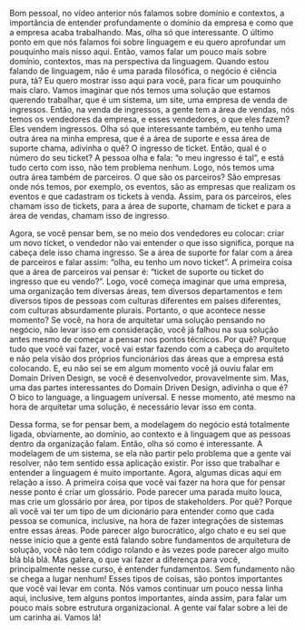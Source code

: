 Bom pessoal, no vídeo anterior nós falamos sobre domínio e contextos, a importância de entender profundamente o domínio da empresa e como que a empresa acaba trabalhando. Mas, olha só que interessante. O último ponto em que nós falamos foi sobre linguagem e eu quero aprofundar um pouquinho mais nisso aqui. Então, vamos falar um pouco mais sobre domínio, contextos, mas na perspectiva da linguagem. Quando estou falando de linguagem, não é uma parada filosófica, o negócio é ciência pura, tá? Eu quero mostrar isso aqui para você, para ficar um pouquinho mais claro. Vamos imaginar que nós temos uma solução que estamos querendo trabalhar, que é um sistema, um site, uma empresa de venda de ingressos. Então, na venda de ingressos, a gente tem a área de vendas, nós temos os vendedores da empresa, e esses vendedores, o que eles fazem? Eles vendem ingressos. Olha só que interessante também, eu tenho uma outra área na minha empresa, que é a área de suporte e essa área de suporte chama, adivinha o quê? O ingresso de ticket. Então, qual é o número do seu ticket? A pessoa olha e fala: “o meu ingresso é tal”, e está tudo certo com isso, não tem problema nenhum. Logo, nós temos uma outra área também de parceiros. O que são os parceiros? São empresas onde nós temos, por exemplo, os eventos, são as empresas que realizam os eventos e que cadastram os tickets à venda. Assim, para os parceiros, eles chamam isso de tickets, para a área de suporte, chamam de ticket e para a área de vendas, chamam isso de ingresso.

 

Agora, se você pensar bem, se no meio dos vendedores eu colocar: criar um novo ticket, o vendedor não vai entender o que isso significa, porque na cabeça dele isso chama ingresso. Se a área de suporte for falar com a área de parceiros e falar assim: “olha, eu tenho um novo ticket”. A primeira coisa que a área de parceiros vai pensar é: “ticket de suporte ou ticket do ingresso que eu vendo?”. Logo, você começa imaginar que uma empresa, uma organização tem diversas áreas, tem diversos departamentos e tem diversos tipos de pessoas com culturas diferentes em países diferentes, com culturas absurdamente plurais. Portanto, o que acontece nesse momento? Se você, na hora de arquitetar uma solução pensando no negócio, não levar isso em consideração, você já falhou na sua solução antes mesmo de começar a pensar nos pontos técnicos. Por quê? Porque tudo que você vai fazer, você vai estar fazendo com a cabeça do arquiteto e não pela visão dos próprios funcionários das áreas que a empresa está colocando. E, eu não sei se em algum momento você já ouviu falar em Domain Driven Design, se você é desenvolvedor, provavelmente sim. Mas, uma das partes interessantes do Domain Driven Design, adivinha o que é? O bico to language, a linguagem universal. E nesse momento, até mesmo na hora de arquitetar uma solução, é necessário levar isso em conta.

 

Dessa forma, se for pensar bem, a modelagem do negócio está totalmente ligada, obviamente, ao domínio, ao contexto e à linguagem que as pessoas dentro da organização falam. Então, olha só como é interessante. A modelagem de um sistema, se ela não partir pelo problema que a gente vai resolver, não tem sentido essa aplicação existir. Por isso que trabalhar e entender a linguagem é muito importante. Agora, algumas dicas aqui em relação a isso. A primeira coisa que você vai fazer na hora que for pensar nesse ponto é criar um glossário. Pode parecer uma parada muito louca, mas crie um glossário por área, por tipos de stakeholders. Por quê? Porque ali você vai ter um tipo de um dicionário para entender como que cada pessoa se comunica, inclusive, na hora de fazer integrações de sistemas entre essas áreas. Pode parecer algo burocrático, algo chato e eu sei que nesse início que a gente está falando sobre fundamentos de arquitetura de solução, você não tem código rolando e às vezes pode parecer algo muito blá blá blá. Mas galera, o que vai fazer a diferença para você, principalmente nesse curso, é entender fundamentos. Sem fundamento não se chega a lugar nenhum! Esses tipos de coisas, são pontos importantes que você vai levar em conta. Nós vamos continuar um pouco nessa linha aqui, inclusive, tem alguns pontos importantes, ainda assim, para falar um pouco mais sobre estrutura organizacional. A gente vai falar sobre a lei de um carinha aí. Vamos lá!